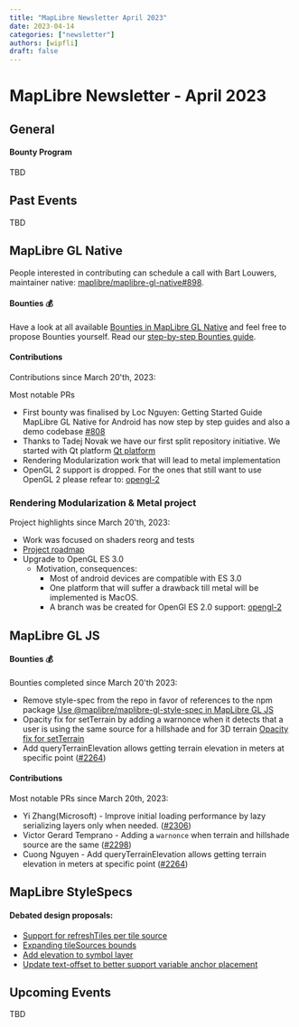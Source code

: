 ```yaml
---
title: "MapLibre Newsletter April 2023"
date: 2023-04-14
categories: ["newsletter"]
authors: [wipfli]
draft: false
---
```


# MapLibre Newsletter - April 2023

## General

#### Bounty Program

TBD

## Past Events

TBD

## MapLibre GL Native

People interested in contributing can schedule a call with Bart Louwers, maintainer native: <a href="https://github.com/maplibre/maplibre-gl-native/discussions/898">maplibre/maplibre-gl-native#898</a>.

#### Bounties 💰

Have a look at all available [Bounties in MapLibre GL Native](https://github.com/maplibre/maplibre-gl-native/issues?q=is%3Aissue+is%3Aopen+label%3A%22%F0%9F%92%B0+bounty+S%22%2C%22%F0%9F%92%B0+bounty+M%22%2C%22%F0%9F%92%B0+bounty+L%22%2C%22%F0%9F%92%B0+bounty+XL%22%2C%22%F0%9F%92%B0+bounty+XXL%22+) and feel free to propose Bounties yourself. Read our [step-by-step Bounties guide](http://localhost:45707/roadmap/step-by-step-bounties-guide/).

#### Contributions

Contributions since March 20'th, 2023:

Most notable PRs

- First bounty was finalised by Loc Nguyen: Getting Started Guide MapLibre GL Native for Android has now step by step guides and also a demo codebase [#808](https://github.com/maplibre/maplibre-gl-native/issues/808)
- Thanks to Tadej Novak we have our first split repository initiative. We started with Qt platform [Qt platform](https://github.com/maplibre/maplibre-native-qt)
- Rendering Modularization work that will lead to metal implementation
- OpenGL 2 support is dropped. For the ones that still want to use OpenGL 2 please refear to: [opengl-2](https://github.com/maplibre/maplibre-gl-native/tree/opengl-2)

### Rendering Modularization & Metal project

Project highlights since March 20'th, 2023:

- Work was focused on shaders reorg and tests
- [Project roadmap](https://github.com/orgs/maplibre/projects/8)
- Upgrade to OpenGL ES 3.0
  - Motivation, consequences:
    - Most of android devices are compatible with ES 3.0
    - One platform that will suffer a drawback till metal will be implemented is MacOS.
    - A branch was be created for OpenGl ES 2.0 support: [opengl-2](https://github.com/maplibre/maplibre-gl-native/tree/opengl-2)

## MapLibre GL JS

#### Bounties 💰

Bounties completed since March 20'th 2023:

- Remove style-spec from the repo in favor of references to the npm package [Use @maplibre/maplibre-gl-style-spec in MapLibre GL JS](https://github.com/maplibre/maplibre-gl-js/issues/2194)
- Opacity fix for setTerrain by adding a warnonce when it detects that a user is using the same source for a hillshade and for 3D terrain [Opacity fix for setTerrain](https://github.com/maplibre/maplibre-gl-js/issues/2035)
- Add queryTerrainElevation allows getting terrain elevation in meters at specific point ([#2264](https://github.com/maplibre/maplibre-gl-js/pull/2264))

#### Contributions

Most notable PRs since March 20th, 2023:

- Yi Zhang(Microsoft) - Improve initial loading performance by lazy serializing layers only when needed. ([#2306](https://github.com/maplibre/maplibre-gl-js/pull/2306))
- Victor Gerard Temprano - Adding a `warnonce` when terrain and hillshade source are the same ([#2298](https://github.com/maplibre/maplibre-gl-js/pull/2298))
- Cuong Nguyen - Add queryTerrainElevation allows getting terrain elevation in meters at specific point ([#2264](https://github.com/maplibre/maplibre-gl-js/pull/2264))

## MapLibre StyleSpecs

#### Debated design proposals:

- [Support for refreshTiles per tile source](https://github.com/maplibre/maplibre-style-spec/issues/61)
- [Expanding tileSources bounds](https://github.com/maplibre/maplibre-style-spec/issues/60)
- [Add elevation to symbol layer](https://github.com/maplibre/maplibre-style-spec/issues/62)
- [Update text-offset to better support variable anchor placement](https://github.com/maplibre/maplibre-style-spec/issues/112)

## Upcoming Events

TBD
